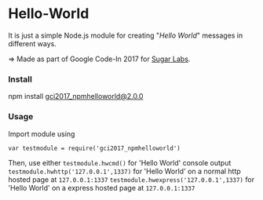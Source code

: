 # Hello-World

It is just a simple Node.js module for creating "_Hello World_" messages in different ways.

=> Made as part of Google Code-In 2017 for [Sugar Labs](https://sugarlabs.org/).

### Install

npm install gci2017_npmhelloworld@2.0.0

### Usage
Import module using
```
var testmodule = require('gci2017_npmhelloworld')
```

Then, use either
``` testmodule.hwcmd() ``` for 'Hello World' console output
``` testmodule.hwhttp('127.0.0.1',1337) ``` for 'Hello World' on a normal http hosted page at `127.0.0.1:1337`
``` testmodule.hwexpress('127.0.0.1',1337) ``` for 'Hello World' on a express hosted page at `127.0.0.1:1337`
